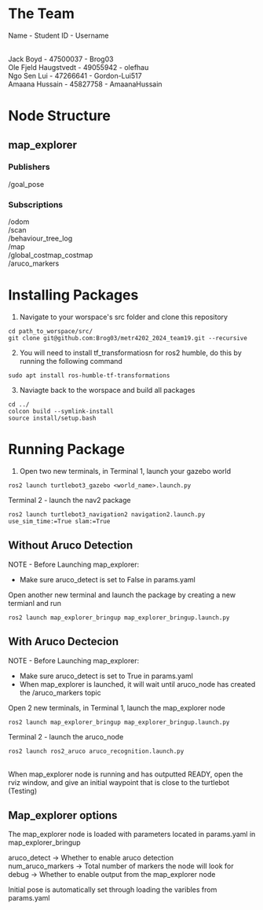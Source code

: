 # The Team
Name - Student ID - Username <br /> <br />

Jack Boyd - 47500037 - Brog03 <br />
Ole Fjeld Haugstvedt - 49055942 - olefhau <br />
Ngo Sen Lui - 47266641 - Gordon-Lui517 <br />
Amaana Hussain - 45827758 - AmaanaHussain <br />

# Node Structure
## map_explorer
### Publishers 
/goal_pose

### Subscriptions
/odom <br />
/scan <br />
/behaviour_tree_log <br />
/map <br />
/global_costmap_costmap <br />
/aruco_markers <br />

# Installing Packages
1) Navigate to your worspace's src folder and clone this repository
```
cd path_to_worspace/src/
git clone git@github.com:Brog03/metr4202_2024_team19.git --recursive
```

2) You will need to install tf_transformatiosn for ros2 humble, do this by running the following command
```
sudo apt install ros-humble-tf-transformations
```

3) Naviagte back to the worspace and build all packages
```
cd ../
colcon build --symlink-install
source install/setup.bash
```

# Running Package
1) Open two new terminals, in Terminal 1, launch your gazebo world
```
ros2 launch turtlebot3_gazebo <world_name>.launch.py
```

Terminal 2 - launch the nav2 package
```
ros2 launch turtlebot3_navigation2 navigation2.launch.py use_sim_time:=True slam:=True
```

## Without Aruco Detection
NOTE - Before Launching map_explorer: <br />
- Make sure aruco_detect is set to False in params.yaml

Open another new terminal and launch the package by creating a new termianl and run
```
ros2 launch map_explorer_bringup map_explorer_bringup.launch.py
```

## With Aruco Dectecion
NOTE - Before Launching map_explorer: <br />
- Make sure aruco_detect is set to True in params.yaml
- When map_explorer is launched, it will wait until aruco_node has created the /aruco_markers topic


Open 2 new terminals, in Terminal 1, launch the map_explorer node
```
ros2 launch map_explorer_bringup map_explorer_bringup.launch.py
```

Terminal 2 - launch the aruco_node
```
ros2 launch ros2_aruco aruco_recognition.launch.py
```
<br />
When map_explorer node is running and has outputted READY, open the rviz window, and give an initial waypoint that is close to the turtlebot (Testing)
<br />


## Map_explorer options
The map_explorer node is loaded with parameters located in params.yaml in map_explorer_bringup

aruco_detect -> Whether to enable aruco detection <br />
num_aruco_markers -> Total number of markers the node will look for <br />
debug -> Whether to enable output from the map_explorer node <br />

Initial pose is automatically set through loading the varibles from params.yaml








